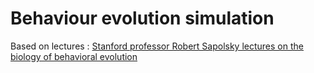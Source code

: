 # Behaviour evolution simulation
Based on lectures : <a href="https://www.youtube.com/watch?v=Y0Oa4Lp5fLE">Stanford professor Robert Sapolsky lectures on the biology of behavioral evolution</a>